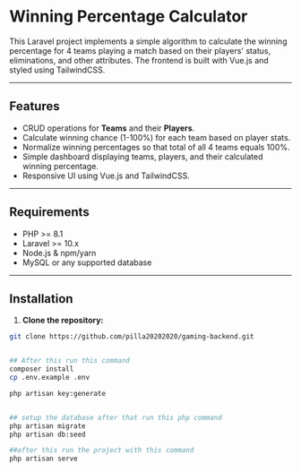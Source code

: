 # Winning Percentage Calculator

This Laravel project implements a simple algorithm to calculate the winning percentage for 4 teams playing a match based on their players' status, eliminations, and other attributes. The frontend is built with Vue.js and styled using TailwindCSS.

---

## Features

- CRUD operations for **Teams** and their **Players**.
- Calculate winning chance (1-100%) for each team based on player stats.
- Normalize winning percentages so that total of all 4 teams equals 100%.
- Simple dashboard displaying teams, players, and their calculated winning percentage.
- Responsive UI using Vue.js and TailwindCSS.

---

## Requirements

- PHP >= 8.1
- Laravel >= 10.x
- Node.js & npm/yarn
- MySQL or any supported database

---

## Installation

1. **Clone the repository:**

```bash
git clone https://github.com/pilla20202020/gaming-backend.git


## After this run this command
composer install
cp .env.example .env

php artisan key:generate


## setup the database after that run this php command 
php artisan migrate
php artisan db:seed

##after this run the project with this command 
php artisan serve
